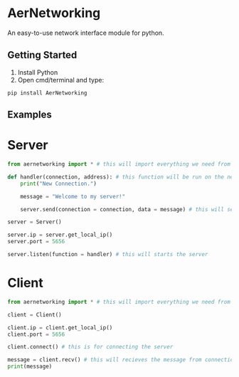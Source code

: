 # AerNetworking
An easy-to-use network interface module for python.

## Getting Started
1) Install Python
2) Open cmd/terminal and type:

```
pip install AerNetworking
```

## Examples
# Server
``` python
from aernetworking import * # this will import everything we need from AerNetworking with just one line.

def handler(connection, address): # this function will be run on the new connection
    print("New Connection.")

    message = "Welcome to my server!" 

    server.send(connection = connection, data = message) # this will send message to connection

server = Server()

server.ip = server.get_local_ip()
server.port = 5656

server.listen(function = handler) # this will starts the server
```

# Client
``` python
from aernetworking import * # this will import everything we need from AerNetworking with just one line.

client = Client()

client.ip = client.get_local_ip()
client.port = 5656

client.connect() # this is for connecting the server

message = client.recv() # this will recieves the message from connection
print(message)
```
